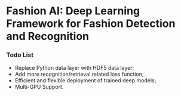 # **Fashion AI**: Deep Learning Framework for Fashion Detection and Recognition

### Todo List

 - Replace Python data layer with HDF5 data layer;
 - Add more recognition/retrieval related loss function;
 - Efficient and flexible deployment of trained deep models;
 - Multi-GPU Support.